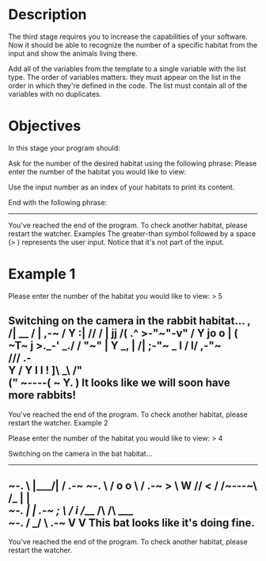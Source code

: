 <h1>Description</h1><p>
The third stage requires you to increase the capabilities of your software. Now it should be able to recognize the number of a specific habitat from the input and show the animals living there.
</p>
Add all of the variables from the template to a single variable with the list type. The order of variables matters: they must appear on the list in the order in which they're defined in the code. The list must contain all of the variables with no duplicates.

<h1>Objectives</h1> <p>
 </p>
In this stage your program should:

Ask for the number of the desired habitat using the following phrase: Please enter the number of the habitat you would like to view:

Use the input number as an index of your habitats to print its content.

End with the following phrase:

---
You've reached the end of the program. To check another habitat, please restart the watcher.
Examples
The greater-than symbol followed by a space (> ) represents the user input. Notice that it's not part of the input.

<h1>Example 1</h1> <p>
</p>
Please enter the number of the habitat you would like to view: > 5

Switching on the camera in the rabbit habitat...
         ,
        /|      __
       / |   ,-~ /
      Y :|  //  /
      | jj /( .^
      >-"~"-v"
     /       Y
    jo  o    |
   ( ~T~     j
    >._-' _./
   /   "~"  |
  Y     _,  |
 /| ;-"~ _  l
/ l/ ,-"~    \
\//\/      .- \
 Y        /    Y
 l       I     !
 ]\      _\    /"\
(" ~----( ~   Y.  )
It looks like we will soon have more rabbits!
---
You've reached the end of the program. To check another habitat, please restart the watcher.
Example 2

Please enter the number of the habitat you would like to view: > 4

Switching on the camera in the bat habitat...
_________________               _________________
 ~-.              \  |\___/|  /              .-~
     ~-.           \ / o o \ /           .-~
        >           \\  W  //           <
       /             /~---~\             \
      /_            |       |            _\
         ~-.        |       |        .-~
            ;        \     /        i
           /___      /\   /\      ___\
                ~-. /  \_/  \ .-~
                   V         V
This bat looks like it's doing fine.
---
You've reached the end of the program. To check another habitat, please restart the watcher.
